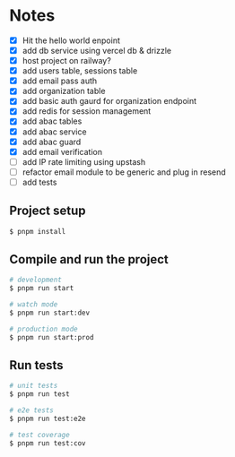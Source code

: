 # Notes

- [x] Hit the hello world enpoint
- [x] add db service using vercel db & drizzle
- [x] host project on railway?
- [x] add users table, sessions table
- [x] add email pass auth
- [x] add organization table
- [x] add basic auth gaurd for organization endpoint
- [x] add redis for session management
- [x] add abac tables
- [x] add abac service
- [x] add abac guard
- [x] add email verification
- [ ] add IP rate limiting using upstash
- [ ] refactor email module to be generic and plug in resend
- [ ] add tests

## Project setup

```bash
$ pnpm install
```

## Compile and run the project

```bash
# development
$ pnpm run start

# watch mode
$ pnpm run start:dev

# production mode
$ pnpm run start:prod
```

## Run tests

```bash
# unit tests
$ pnpm run test

# e2e tests
$ pnpm run test:e2e

# test coverage
$ pnpm run test:cov
```
